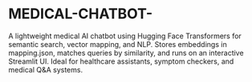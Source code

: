 # MEDICAL-CHATBOT-
 A lightweight medical AI chatbot using Hugging Face Transformers for semantic search, vector mapping, and NLP. Stores embeddings in mapping.json, matches queries by similarity, and runs on an interactive Streamlit UI. Ideal for healthcare assistants, symptom checkers, and medical Q&amp;A systems.
